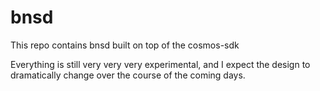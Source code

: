 # bnsd
This repo contains bnsd built on top of the cosmos-sdk

Everything is still very very very experimental, and I expect the design to dramatically change over the course of the coming days.
